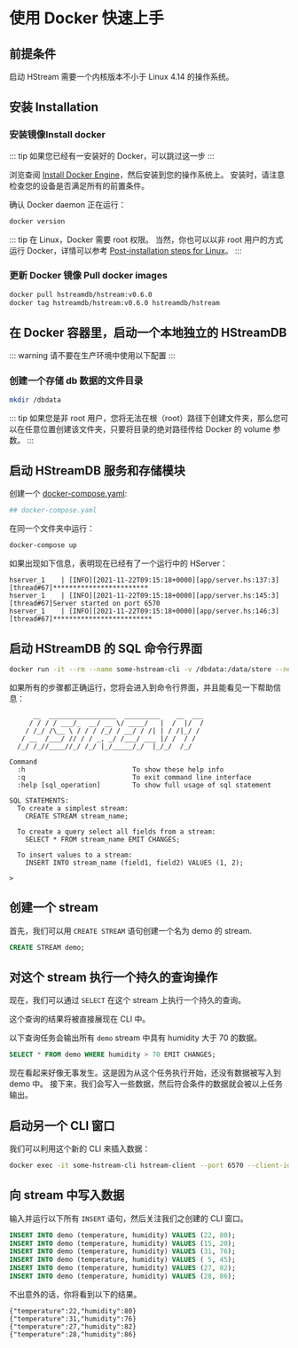 # 使用 Docker 快速上手

## 前提条件

启动 HStream 需要一个内核版本不小于 Linux 4.14 的操作系统。

## 安装 Installation

### 安装镜像Install docker

::: tip
如果您已经有一安装好的 Docker，可以跳过这一步
:::

浏览查阅 [Install Docker Engine](https://docs.docker.com/engine/install/)，然后安装到您的操作系统上。 安装时，请注意检查您的设备是否满足所有的前置条件。

确认 Docker daemon 正在运行：

```sh
docker version
```

::: tip
在 Linux，Docker 需要 root 权限。
当然，你也可以以非 root 用户的方式运行 Docker，详情可以参考 [Post-installation steps for Linux][non-root-docker]。
:::

### 更新 Docker 镜像 Pull docker images

```sh
docker pull hstreamdb/hstream:v0.6.0
docker tag hstreamdb/hstream:v0.6.0 hstreamdb/hstream
```

## 在 Docker 容器里，启动一个本地独立的 HStreamDB

::: warning
请不要在生产环境中使用以下配置
:::

### 创建一个存储 db 数据的文件目录

```sh
mkdir /dbdata
```

::: tip
如果您是非 root 用户，您将无法在根（root）路径下创建文件夹，那么您可以在任意位置创建该文件夹，只要将目录的绝对路径传给 Docker 的 volume 参数。
:::

## 启动 HStreamDB 服务和存储模块

创建一个 [docker-compose.yaml](https://github.com/hstreamdb/hstream/raw/main/docker/quick-start.yaml):

```yaml
## docker-compose.yaml
```

在同一个文件夹中运行：

```sh
docker-compose up
```

如果出现如下信息，表明现在已经有了一个运行中的 HServer：

```
hserver_1    | [INFO][2021-11-22T09:15:18+0000][app/server.hs:137:3][thread#67]************************
hserver_1    | [INFO][2021-11-22T09:15:18+0000][app/server.hs:145:3][thread#67]Server started on port 6570
hserver_1    | [INFO][2021-11-22T09:15:18+0000][app/server.hs:146:3][thread#67]*************************
```

## 启动 HStreamDB 的 SQL 命令行界面

```sh
docker run -it --rm --name some-hstream-cli -v /dbdata:/data/store --network host hstreamdb/hstream hstream-client --port 6570 --client-id 1
```

如果所有的步骤都正确运行，您将会进入到命令行界面，并且能看见一下帮助信息：

```
      __  _________________  _________    __  ___
     / / / / ___/_  __/ __ \/ ____/   |  /  |/  /
    / /_/ /\__ \ / / / /_/ / __/ / /| | / /|_/ /
   / __  /___/ // / / _, _/ /___/ ___ |/ /  / /
  /_/ /_//____//_/ /_/ |_/_____/_/  |_/_/  /_/

Command
  :h                           To show these help info
  :q                           To exit command line interface
  :help [sql_operation]        To show full usage of sql statement

SQL STATEMENTS:
  To create a simplest stream:
    CREATE STREAM stream_name;

  To create a query select all fields from a stream:
    SELECT * FROM stream_name EMIT CHANGES;

  To insert values to a stream:
    INSERT INTO stream_name (field1, field2) VALUES (1, 2);

>
```

## 创建一个 stream

首先，我们可以用 `CREATE STREAM` 语句创建一个名为 demo 的 stream.

```sql
CREATE STREAM demo;
```

## 对这个 stream 执行一个持久的查询操作

现在，我们可以通过 `SELECT` 在这个 stream 上执行一个持久的查询。

这个查询的结果将被直接展现在 CLI 中。

以下查询任务会输出所有 `demo` stream 中具有 humidity 大于 70 的数据。

```sql
SELECT * FROM demo WHERE humidity > 70 EMIT CHANGES;
```

现在看起来好像无事发生。这是因为从这个任务执行开始，还没有数据被写入到 demo 中。
接下来，我们会写入一些数据，然后符合条件的数据就会被以上任务输出。

## 启动另一个 CLI 窗口

我们可以利用这个新的 CLI 来插入数据：

```sh
docker exec -it some-hstream-cli hstream-client --port 6570 --client-id 2
```

## 向 stream 中写入数据

输入并运行以下所有 `INSERT` 语句，然后关注我们之创建的 CLI 窗口。

```sql
INSERT INTO demo (temperature, humidity) VALUES (22, 80);
INSERT INTO demo (temperature, humidity) VALUES (15, 20);
INSERT INTO demo (temperature, humidity) VALUES (31, 76);
INSERT INTO demo (temperature, humidity) VALUES ( 5, 45);
INSERT INTO demo (temperature, humidity) VALUES (27, 82);
INSERT INTO demo (temperature, humidity) VALUES (28, 86);
```

不出意外的话，你将看到以下的结果。

```
{"temperature":22,"humidity":80}
{"temperature":31,"humidity":76}
{"temperature":27,"humidity":82}
{"temperature":28,"humidity":86}
```

[non-root-docker]: https://docs.docker.com/engine/install/linux-postinstall/#manage-docker-as-a-non-root-user
